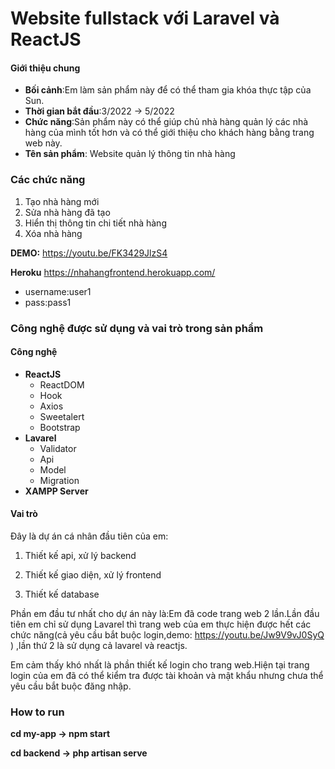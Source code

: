# Website fullstack với Laravel và ReactJS
#### Giới thiệu chung
- **Bối cảnh**:Em làm sản phẩm này để có thể tham gia khóa thực tập của Sun.
- **Thời gian bắt đầu**:3/2022 -> 5/2022
- **Chức năng**:Sản phẩm này có thể giúp chủ nhà hàng quản lý các nhà hàng của mình tốt hơn và có thể giới thiệu cho khách hàng bằng trang web này.
- **Tên sản phẩm**: Website quản lý thông tin nhà hàng
### Các chức năng
1. Tạo nhà hàng mới
2. Sửa nhà hàng đã tạo
3. Hiển thị thông tin chi tiết nhà hàng
4. Xóa nhà hàng

**DEMO:** https://youtu.be/FK3429JlzS4

**Heroku** https://nhahangfrontend.herokuapp.com/
- username:user1
- pass:pass1
### Công nghệ được sử dụng và vai trò trong sản phẩm
#### Công nghệ
- **ReactJS** 
  - ReactDOM
  - Hook
  - Axios
  - Sweetalert
  - Bootstrap
- **Lavarel**
  - Validator 
  - Api
  - Model
  - Migration
- **XAMPP Server**
#### Vai trò
Đây là dự án cá nhân đầu tiên của em:

1. Thiết kế api, xử lý backend

2. Thiết kế giao diện, xử lý frontend

3. Thiết kế database

Phần em đầu tư nhất cho dự án này là:Em đã code trang web 2 lần.Lần đầu tiên em chỉ sử dụng Lavarel thì trang web của em thực hiện được hết các chức năng(cả yêu cầu bắt buộc login,demo: https://youtu.be/Jw9V9vJ0SyQ ) ,lần thứ 2 là sử dụng cả lavarel và reactjs.

Em cảm thấy khó nhất là phần thiết kế login cho trang web.Hiện tại trang login của em đã có thể kiểm tra được tài khoản và mật khẩu nhưng chưa thể yêu cầu bắt buộc đăng nhập.
### How to run
**cd my-app -> npm start**

**cd backend -> php artisan serve**
